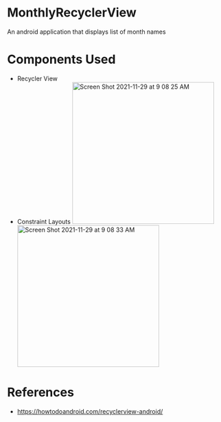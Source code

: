# MonthlyRecyclerView

An android application that displays list of month names

# Components Used

- Recycler View
- Constraint Layouts
<img width="330" alt="Screen Shot 2021-11-29 at 9 08 25 AM" src="https://user-images.githubusercontent.com/92260200/143817223-3073f641-4b3e-4084-bee5-8c16e8fa266e.png"><img width="330" alt="Screen Shot 2021-11-29 at 9 08 33 AM" src="https://user-images.githubusercontent.com/92260200/143817236-edd4b6c4-866f-4fe1-b6cc-684a90aba083.png">





# References

- https://howtodoandroid.com/recyclerview-android/


